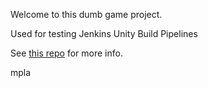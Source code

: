 Welcome to this dumb game project.

Used for testing Jenkins Unity Build Pipelines

See [this repo](https://github.com/TobiahZ/JenkinsUnityBuildPipeline) for more info.

mpla
